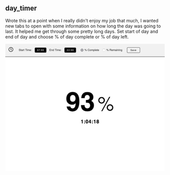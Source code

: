 ## day_timer

Wrote this at a point when I really didn't enjoy my job that much, I wanted new tabs to open with some information on how long the day was going to last. It helped me get through some pretty long days. Set start of day and end of day and choose % of day complete or % of day left.

![Day Timer](/images/screenshot.png)
